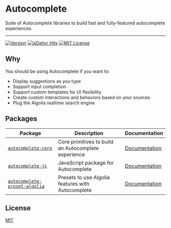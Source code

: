 # Autocomplete

Suite of Autocomplete libraries to build fast and fully-featured autocomplete experiences.

---

[![Version](https://img.shields.io/npm/v/autocomplete.js.svg?style=flat-square)](https://www.npmjs.com/package/autocomplete.js) [![jsDelivr Hits](https://data.jsdelivr.com/v1/package/npm/autocomplete.js/badge?style=flat-square)](https://www.jsdelivr.com/package/npm/autocomplete.js) [![MIT License](https://img.shields.io/badge/License-MIT-green.svg?style=flat-square)](LICENSE)

## Why

You should be using Autocomplete if you want to:

- Display suggestions as you type
- Support input completion
- Support custom templates for UI flexibility
- Create custom interactions and behaviors based on your sources
- Plug the Algolia realtime search engine

## Packages

| Package | Description | Documentation |
| --- | --- | --- |
| [`autocomplete-core`](packages/autocomplete-core) | Core primitives to build an Autocomplete experience | [Documentation](https://autocomplete-experimental.netlify.app/docs/createAutocomplete) |
| [`autocomplete-js`](packages/autocomplete-js) | JavaScript package for Autocomplete | [Documentation](https://autocomplete-experimental.netlify.app/docs/autocomplete-js) |
| [`autocomplete-preset-algolia`](packages/autocomplete-preset-algolia) | Presets to use Algolia features with Autocomplete | [Documentation](https://autocomplete-experimental.netlify.app/docs/highlightAlgoliaHit) |

## License

[MIT](LICENSE)
